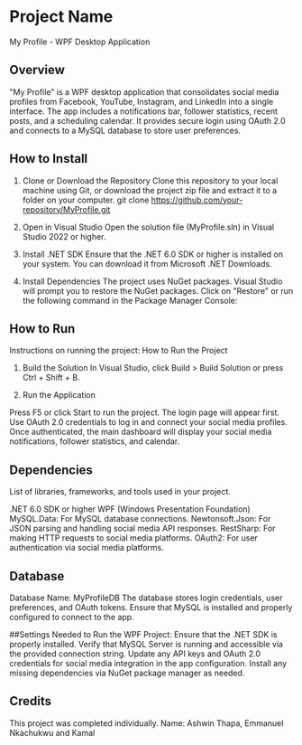 # Project Name
My Profile - WPF Desktop Application

## Overview
"My Profile" is a WPF desktop application that consolidates social media profiles from Facebook, YouTube, Instagram, and LinkedIn into a single interface. The app includes a notifications bar, follower statistics, recent posts, and a scheduling calendar. It provides secure login using OAuth 2.0 and connects to a MySQL database to store user preferences.

## How to Install
1. Clone or Download the Repository
Clone this repository to your local machine using Git, or download the project zip file and extract it to a folder on your computer.
git clone https://github.com/your-repository/MyProfile.git

2. Open in Visual Studio
Open the solution file (MyProfile.sln) in Visual Studio 2022 or higher.

3. Install .NET SDK
Ensure that the .NET 6.0 SDK or higher is installed on your system. You can download it from Microsoft .NET Downloads.

4. Install Dependencies
The project uses NuGet packages. Visual Studio will prompt you to restore the NuGet packages. Click on "Restore" or run the following command in the Package Manager Console:


## How to Run
Instructions on running the project:
How to Run the Project
1. Build the Solution
In Visual Studio, click Build > Build Solution or press Ctrl + Shift + B.

2. Run the Application

Press F5 or click Start to run the project.
The login page will appear first. Use OAuth 2.0 credentials to log in and connect your social media profiles.
Once authenticated, the main dashboard will display your social media notifications, follower statistics, and calendar.

## Dependencies
List of libraries, frameworks, and tools used in your project.

.NET 6.0 SDK or higher
WPF (Windows Presentation Foundation)
MySQL.Data: For MySQL database connections.
Newtonsoft.Json: For JSON parsing and handling social media API responses.
RestSharp: For making HTTP requests to social media platforms.
OAuth2: For user authentication via social media platforms.

## Database
Database Name: MyProfileDB
The database stores login credentials, user preferences, and OAuth tokens.
Ensure that MySQL is installed and properly configured to connect to the app.

##Settings Needed to Run the WPF Project:
Ensure that the .NET SDK is properly installed.
Verify that MySQL Server is running and accessible via the provided connection string.
Update any API keys and OAuth 2.0 credentials for social media integration in the app configuration.
Install any missing dependencies via NuGet package manager as needed.

## Credits
This project was completed individually.
Name: Ashwin Thapa, Emmanuel Nkachukwu and Kamal


